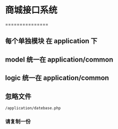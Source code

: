 # 商城接口系统

===============

## 每个单独模块 在 application 下

## model 统一在  application/common
## logic 统一在  application/common


## 忽略文件

`/application/datebase.php`

### 请复制一份


